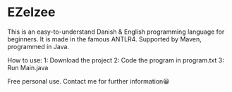 # EZelzee

This is an easy-to-understand Danish & English programming language for beginners. 
It is made in the famous ANTLR4. Supported by Maven, programmed in Java.

How to use:
1: Download the project
2: Code the program in program.txt
3: Run Main.java

Free personal use. Contact me for further information😀
